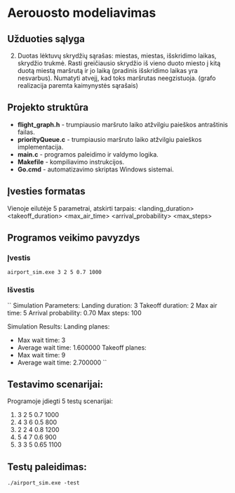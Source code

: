 # Aerouosto modeliavimas

## Užduoties sąlyga

2. Duotas lėktuvų skrydžių sąrašas: miestas, miestas, išskridimo laikas, skrydžio trukmė. Rasti greičiausio skrydžio iš vieno duoto miesto į kitą duotą miestą maršrutą ir jo laiką (pradinis išskridimo laikas yra nesvarbus). Numatyti atvejį, kad toks maršrutas neegzistuoja. (grafo realizacija paremta kaimynystės sąrašais)

## Projekto struktūra
- **flight_graph.h** - trumpiausio maršruto laiko atžvilgiu paieškos antraštinis failas.
- **priorityQueue.c** - trumpiausio maršruto laiko atžvilgiu paieškos implementacija.
- **main.c** - programos paleidimo ir valdymo logika.
- **Makefile** - kompiliavimo instrukcijos.
- **Go.cmd** - automatizavimo skriptas Windows sistemai.

## Įvesties formatas
Vienoje eilutėje 5 parametrai, atskirti tarpais:
<landing_duration> <takeoff_duration> <max_air_time> <arrival_probability> <max_steps>

## Programos veikimo pavyzdys

### Įvestis

``
airport_sim.exe 3 2 5 0.7 1000
``

### Išvestis

``
Simulation Parameters:
Landing duration: 3
Takeoff duration: 2
Max air time: 5
Arrival probability: 0.70
Max steps: 100

Simulation Results:
Landing planes:
- Max wait time: 3
- Average wait time: 1.600000
Takeoff planes:
- Max wait time: 9
- Average wait time: 2.700000
``

## Testavimo scenarijai:
Programoje įdiegti 5 testų scenarijai:
1. 3 2 5 0.7 1000
2. 4 3 6 0.5 800
3. 2 2 4 0.8 1200
4. 5 4 7 0.6 900
5. 3 3 5 0.65 1100

## Testų paleidimas:

``
./airport_sim.exe -test
``